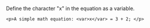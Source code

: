 Define the character "x" in the equation as a variable.

    <p>A simple math equation: <var>x</var> = 3 + 2; </p>
